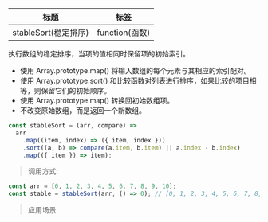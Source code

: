 | 标题                 | 标签           |
| -------------------- | -------------- |
| stableSort(稳定排序) | function(函数) |

执行数组的稳定排序，当项的值相同时保留项的初始索引。

- 使用 Array.prototype.map() 将输入数组的每个元素与其相应的索引配对。
- 使用 Array.prototype.sort() 和比较函数对列表进行排序，如果比较的项目相等，则保留它们的初始顺序。
- 使用 Array.prototype.map() 转换回初始数组项。
- 不改变原始数组，而是返回一个新数组。

```js
const stableSort = (arr, compare) =>
  arr
    .map((item, index) => ({ item, index }))
    .sort((a, b) => compare(a.item, b.item) || a.index - b.index)
    .map(({ item }) => item);
```

> 调用方式:

```js
const arr = [0, 1, 2, 3, 4, 5, 6, 7, 8, 9, 10];
const stable = stableSort(arr, () => 0); // [0, 1, 2, 3, 4, 5, 6, 7, 8, 9, 10]
```

> 应用场景
